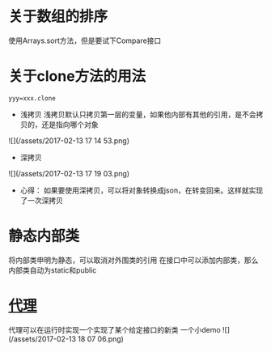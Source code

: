 # 关于数组的排序
使用Arrays.sort方法，但是要试下Compare接口
# 关于clone方法的用法
`
yyy=xxx.clone
`
* 浅拷贝
浅拷贝默认只拷贝第一层的变量，如果他内部有其他的引用，是不会拷贝的，还是指向哪个对象

![](/assets/2017-02-13 17 14 53.png)

* 深拷贝

![](/assets/2017-02-13 17 19 03.png)
* 心得：
如果要使用深拷贝，可以将对象转换成json，在转变回来。这样就实现了一次深拷贝

# 静态内部类
将内部类申明为静态，可以取消对外围类的引用
在接口中可以添加内部类，那么内部类自动为static和public
# [代理](http://www.cnblogs.com/machine/archive/2013/02/21/2921345.html)
代理可以在运行时实现一个实现了某个给定接口的新类
一个小demo
![](/assets/2017-02-13 18 07 06.png)

